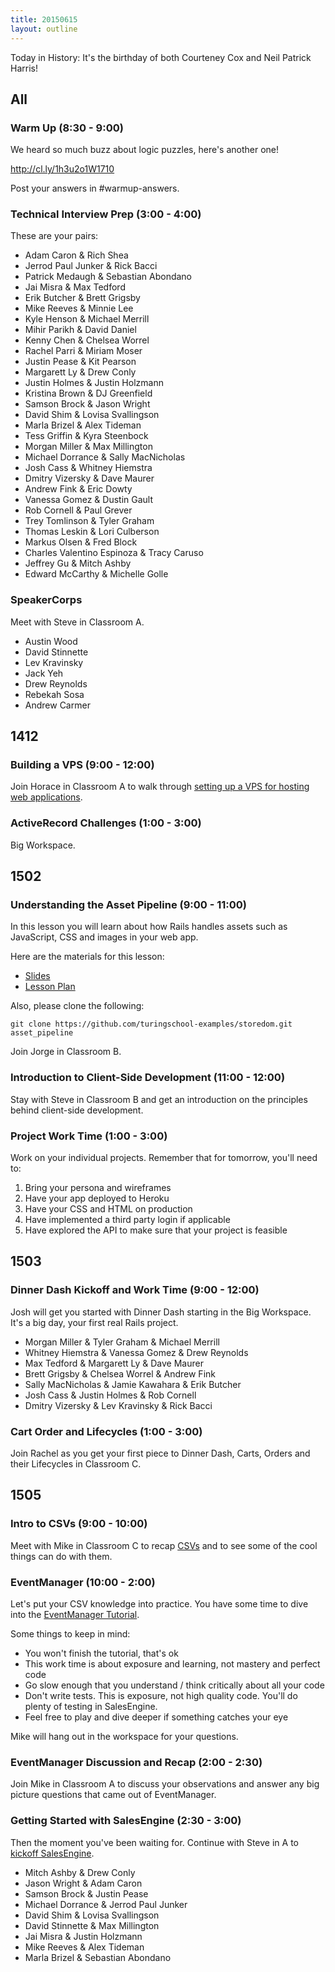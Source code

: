 ```yaml
---
title: 20150615
layout: outline
---
```


Today in History: It's the birthday of both Courteney Cox and Neil Patrick Harris!

## All

### Warm Up (8:30 - 9:00)

We heard so much buzz about logic puzzles, here's another one!

http://cl.ly/1h3u2o1W1710

Post your answers in #warmup-answers.

### Technical Interview Prep (3:00 - 4:00)

These are your pairs:

* Adam Caron & Rich Shea
* Jerrod Paul Junker & Rick Bacci
* Patrick Medaugh & Sebastian Abondano
* Jai Misra & Max Tedford
* Erik Butcher & Brett Grigsby
* Mike Reeves & Minnie Lee
* Kyle Henson & Michael Merrill
* Mihir Parikh & David Daniel
* Kenny Chen & Chelsea Worrel
* Rachel Parri & Miriam Moser
* Justin Pease & Kit Pearson
* Margarett Ly & Drew Conly
* Justin Holmes & Justin Holzmann
* Kristina Brown & DJ Greenfield
* Samson Brock & Jason Wright
* David Shim & Lovisa Svallingson
* Marla Brizel & Alex Tideman
* Tess Griffin & Kyra Steenbock
* Morgan Miller & Max Millington
* Michael Dorrance & Sally MacNicholas
* Josh Cass & Whitney Hiemstra
* Dmitry Vizersky & Dave Maurer
* Andrew Fink & Eric Dowty
* Vanessa Gomez & Dustin Gault
* Rob Cornell & Paul Grever
* Trey Tomlinson & Tyler Graham
* Thomas Leskin & Lori Culberson
* Markus Olsen & Fred Block
* Charles Valentino Espinoza & Tracy Caruso
* Jeffrey Gu & Mitch Ashby
* Edward McCarthy & Michelle Golle

### SpeakerCorps

Meet with Steve in Classroom A.

* Austin Wood
* David Stinnette
* Lev Kravinsky
* Jack Yeh
* Drew Reynolds
* Rebekah Sosa
* Andrew Carmer

## 1412

### Building a VPS (9:00 - 12:00)

Join Horace in Classroom A to walk through [setting up a VPS for hosting web applications](https://github.com/turingschool/lesson_plans/blob/master/ruby_03-professional_rails_applications/building-a-vps.markdown).

### ActiveRecord Challenges (1:00 - 3:00)

Big Workspace.

## 1502

### Understanding the Asset Pipeline (9:00 - 11:00)

In this lesson you will learn about how Rails handles assets such as JavaScript, CSS and images in your web app.

Here are the materials for this lesson:

* [Slides](https://www.dropbox.com/s/98z19hzeluc5skf/Turing%20-%20Understanding%20the%20Asset%20Pipeline.key?dl=0)
* [Lesson Plan](https://github.com/turingschool/lesson_plans/blob/master/ruby_03-professional_rails_applications/understanding_the_asset_pipeline.markdown)

Also, please clone the following:

```
git clone https://github.com/turingschool-examples/storedom.git asset_pipeline
```

Join Jorge in Classroom B.

### Introduction to Client-Side Development (11:00 - 12:00)

Stay with Steve in Classroom B and get an introduction on the principles behind client-side development.

### Project Work Time (1:00 - 3:00)

Work on your individual projects. Remember that for tomorrow, you'll need to:

1. Bring your persona and wireframes
2. Have your app deployed to Heroku
3. Have your CSS and HTML on production
4. Have implemented a third party login if applicable
5. Have explored the API to make sure that your project is feasible

## 1503

### Dinner Dash Kickoff and Work Time (9:00 - 12:00)

Josh will get you started with Dinner Dash starting in the Big Workspace. It's a big day, your first real Rails project.

* Morgan Miller & Tyler Graham & Michael Merrill
* Whitney Hiemstra & Vanessa Gomez & Drew Reynolds
* Max Tedford & Margarett Ly & Dave Maurer
* Brett Grigsby & Chelsea Worrel & Andrew Fink
* Sally MacNicholas & Jamie Kawahara & Erik Butcher
* Josh Cass & Justin Holmes & Rob Cornell
* Dmitry Vizersky & Lev Kravinsky & Rick Bacci

### Cart Order and Lifecycles (1:00 - 3:00)

Join Rachel as you get your first piece to Dinner Dash, Carts, Orders and their Lifecycles in Classroom C.

## 1505

### Intro to CSVs (9:00 - 10:00)

Meet with Mike in Classroom C to recap [CSVs](https://github.com/turingschool/lesson_plans/blob/master/ruby_01-object_oriented_programming_with_ruby/file_io_and_csvs.markdown)
and to see some of the cool things can do with them.

### EventManager (10:00 - 2:00)

Let's put your CSV knowledge into practice. You have some time to dive into the [EventManager Tutorial](http://tutorials.jumpstartlab.com/projects/eventmanager.html).

Some things to keep in mind:

* You won't finish the tutorial, that's ok
* This work time is about exposure and learning, not mastery and perfect code
* Go slow enough that you understand / think critically about all your code
* Don't write tests. This is exposure, not high quality code. You'll do plenty of testing in SalesEngine.
* Feel free to play and dive deeper if something catches your eye

Mike will hang out in the workspace for your questions.

### EventManager Discussion and Recap (2:00 - 2:30)

Join Mike in Classroom A to discuss your observations and answer any big picture questions that came out of EventManager.

### Getting Started with SalesEngine (2:30 - 3:00)

Then the moment you've been waiting for. Continue with Steve in A to [kickoff SalesEngine](http://tutorials.jumpstartlab.com/projects/sales_engine.html).

* Mitch Ashby & Drew Conly
* Jason Wright & Adam Caron
* Samson Brock & Justin Pease
* Michael Dorrance & Jerrod Paul Junker
* David Shim & Lovisa Svallingson
* David Stinnette & Max Millington
* Jai Misra & Justin Holzmann
* Mike Reeves & Alex Tideman
* Marla Brizel & Sebastian Abondano

